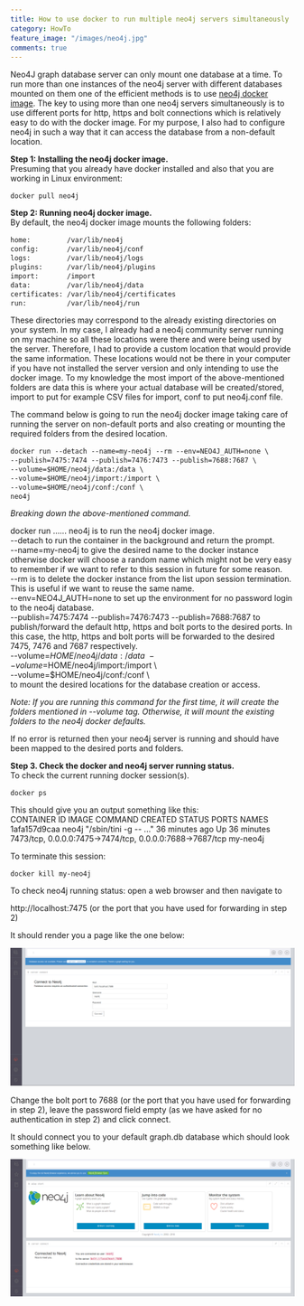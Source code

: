 ```yaml
---
title: How to use docker to run multiple neo4j servers simultaneously
category: HowTo
feature_image: "/images/neo4j.jpg"
comments: true
---
```


Neo4J graph database server can only mount one database at a time. To run more than one instances of the neo4j server with different databases mounted on them one of the efficient methods is to use [neo4j docker image](https://hub.docker.com/_/neo4j/). The key to using more than one neo4j servers simultaneously is to use different ports for http, https and bolt connections which is relatively easy to do with the docker image. For my purpose, I also had to configure neo4j in such a way that it can access the database from a non-default location.

**Step 1: Installing the neo4j docker image.**  
Presuming that you already have docker installed and also that you are working in Linux environment:

    docker pull neo4j

**Step 2: Running neo4j docker image.**  
By default, the neo4j docker image mounts the following folders:  

    home:         /var/lib/neo4j
    config:       /var/lib/neo4j/conf
    logs:         /var/lib/neo4j/logs
    plugins:      /var/lib/neo4j/plugins
    import:       /import
    data:         /var/lib/neo4j/data
    certificates: /var/lib/neo4j/certificates
    run:          /var/lib/neo4j/run

These directories may correspond to the already existing directories on your system. In my case, I already had a neo4j community server running on my machine so all these locations were there and were being used by the server. Therefore, I had to provide a custom location that would provide the same information. These locations would not be there in your computer if you have not installed the server version and only intending to use the docker image. To my knowledge the most import of the above-mentioned folders are data this is where your actual database will be created/stored, import to put for example CSV files for import, conf to put neo4j.conf file. 

The command below is going to run the neo4j docker image taking care of running the server on non-default ports and also creating or mounting the required folders from the desired location. 

    docker run --detach --name=my-neo4j --rm --env=NEO4J_AUTH=none \
    --publish=7475:7474 --publish=7476:7473 --publish=7688:7687 \
    --volume=$HOME/neo4j/data:/data \
    --volume=$HOME/neo4j/import:/import \
    --volume=$HOME/neo4j/conf:/conf \
    neo4j

*Breaking down the above-mentioned command.*

docker run ...... neo4j is to run the neo4j docker image.  
--detach to run the container in the background and return the prompt.   
--name=my-neo4j to give the desired name to the docker instance otherwise docker will choose a random name which might not be very easy to remember if we want to refer to this session in future for some reason.   
--rm is to delete the docker instance from the list upon session termination. This is useful if we want to reuse the same name.   
--env=NEO4J_AUTH=none to set up the environment for no password login to the neo4j database.   
--publish=7475:7474 --publish=7476:7473 --publish=7688:7687 to publish/forward the default http, https and bolt ports to the desired ports. In this case, the http, https and bolt ports will be forwarded to the desired 7475, 7476 and 7687 respectively.  
--volume=$HOME/neo4j/data:/data \  
--volume=$HOME/neo4j/import:/import \  
--volume=$HOME/neo4j/conf:/conf \  
to mount the desired locations for the database creation or access. 

*Note: If you are running this command for the first time, it will create the folders mentioned in --volume tag. Otherwise, it will mount the existing folders to the neo4j docker defaults.*  

If no error is returned then your neo4j server is running and should have been mapped to the desired ports and folders.

**Step 3. Check the docker and neo4j server running status.**  
To check the current running docker session(s).

    docker ps

This should give you an output something like this:  
    CONTAINER ID  IMAGE   COMMAND                  CREATED          STATUS         PORTS                                                      NAMES
    1afa157d9caa  neo4j   "/sbin/tini -g -- ..."   36 minutes ago   Up 36 minutes  7473/tcp, 0.0.0.0:7475->7474/tcp, 0.0.0.0:7688->7687/tcp   my-neo4j

To terminate this session:  

    docker kill my-neo4j

To check neo4j running status: open a web browser and then navigate to  

http://localhost:7475 (or the port that you have used for forwarding in step 2)

It should render you a page like the one below:

![Neo4j Login Page](/images/neo4j-1.png)

Change the bolt port to 7688 (or the port that you have used for forwarding in step 2), leave the password field empty (as we have asked for no authentication in step 2) and click connect.

It should connect you to your default graph.db database which should look something like below.

![Neo4j Connection Established](/images/neo4j-2.png)


